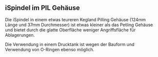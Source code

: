 ## iSpindel im PIL Gehäuse

Die iSpindel in einem etwas teureren Kegland Pilling Gehäuse (124mm Länge und 37mm Durchmesser) ist etwas kleiner als das Petling Gehäuse und bietet durch die glatte Oberfläche weniger Angriffsfläche für Ablagerungen.

Die Verwendung in einem Drucktank ist wegen der Bauform und Verwendung von O-Ringen ebenso möglich.

